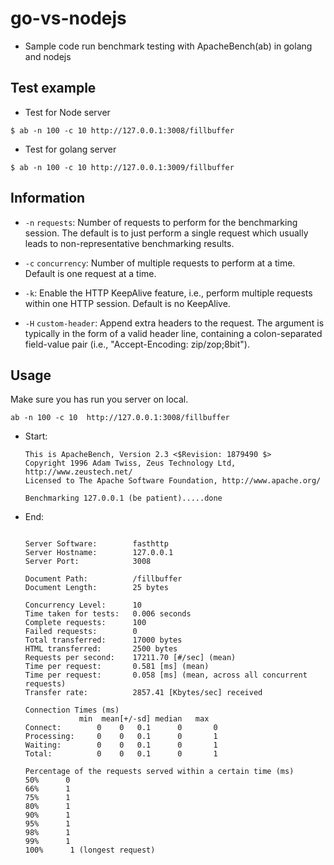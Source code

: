 # go-vs-nodejs
- Sample code run benchmark testing with ApacheBench(ab) in golang and nodejs


## Test example
- Test for Node server
```
$ ab -n 100 -c 10 http://127.0.0.1:3008/fillbuffer
```
- Test for golang server
```
$ ab -n 100 -c 10 http://127.0.0.1:3009/fillbuffer

```

## Information 

- `-n` `requests`: Number of requests to perform for the benchmarking session. The default is to just perform a single request which usually leads to non-representative benchmarking results.

- `-c` `concurrency`: Number of multiple requests to perform at a time. Default is one request at a time.

- `-k`: Enable the HTTP KeepAlive feature, i.e., perform multiple requests within one HTTP session. Default is no KeepAlive.

- `-H` `custom-header`: Append extra headers to the request. The argument is typically in the form of a valid header line, containing a colon-separated field-value pair (i.e., "Accept-Encoding: zip/zop;8bit").

## Usage
Make sure you has run you server on local.
```
ab -n 100 -c 10  http://127.0.0.1:3008/fillbuffer
```
- Start:
    ```
    This is ApacheBench, Version 2.3 <$Revision: 1879490 $>
    Copyright 1996 Adam Twiss, Zeus Technology Ltd, http://www.zeustech.net/
    Licensed to The Apache Software Foundation, http://www.apache.org/

    Benchmarking 127.0.0.1 (be patient).....done
    ```
- End: 
    ```

    Server Software:        fasthttp
    Server Hostname:        127.0.0.1
    Server Port:            3008

    Document Path:          /fillbuffer
    Document Length:        25 bytes

    Concurrency Level:      10
    Time taken for tests:   0.006 seconds
    Complete requests:      100
    Failed requests:        0
    Total transferred:      17000 bytes
    HTML transferred:       2500 bytes
    Requests per second:    17211.70 [#/sec] (mean)
    Time per request:       0.581 [ms] (mean)
    Time per request:       0.058 [ms] (mean, across all concurrent requests)
    Transfer rate:          2857.41 [Kbytes/sec] received

    Connection Times (ms)
                min  mean[+/-sd] median   max
    Connect:        0    0   0.1      0       0
    Processing:     0    0   0.1      0       1
    Waiting:        0    0   0.1      0       1
    Total:          0    0   0.1      0       1

    Percentage of the requests served within a certain time (ms)
    50%      0
    66%      1
    75%      1
    80%      1
    90%      1
    95%      1
    98%      1
    99%      1
    100%      1 (longest request)
    ```